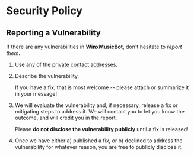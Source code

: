 # Security Policy

## Reporting a Vulnerability

If there are any vulnerabilities in **WinxMusicBot**, don't hesitate to _report them_.

1. Use any of the [private contact addresses](https://github.com/gabrielmaialva33/winx-music-bot#support).
2. Describe the vulnerability.

   If you have a fix, that is most welcome -- please attach or summarize it in your message!

3. We will evaluate the vulnerability and, if necessary, release a fix or mitigating steps to address it. We will contact you to let you know the outcome, and will credit you in the report.

   Please **do not disclose the vulnerability publicly** until a fix is released!

4. Once we have either a) published a fix, or b) declined to address the vulnerability for whatever reason, you are free to publicly disclose it.

